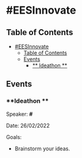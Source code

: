 # #EESInnovate

## Table of Contents
- [#EESInnovate](#EESInnovate)
  - [Table of Contents](#table-of-contents)
  - [Events](#events)
    - [** Ideathon **](#ideathon)

  


## Events


### **Ideathon **


Speaker: **#** 

Date: 26/02/2022 

Goals: 

  - Brainstorm your ideas.

